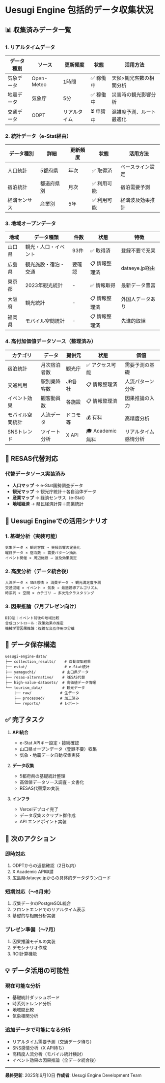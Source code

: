 # Uesugi Engine 包括的データ収集状況

## 📊 収集済みデータ一覧

### 1. リアルタイムデータ
| データ種別 | ソース | 更新頻度 | 状態 | 活用方法 |
|----------|--------|---------|------|----------|
| 気象データ | Open-Meteo | 1時間 | ✅ 稼働中 | 天候×観光客数の相関分析 |
| 地震データ | 気象庁 | 5分 | ✅ 稼働中 | 災害時の観光影響分析 |
| 交通データ | ODPT | リアルタイム | ⏳ 申請中 | 混雑度予測、ルート最適化 |

### 2. 統計データ（e-Stat経由）
| データ種別 | 詳細 | 更新頻度 | 状態 | 活用方法 |
|----------|------|---------|------|----------|
| 人口統計 | 5都府県 | 年次 | ✅ 取得済 | ベースライン設定 |
| 宿泊統計 | 都道府県別 | 月次 | ✅ 利用可能 | 宿泊需要予測 |
| 経済センサス | 産業別 | 5年 | ✅ 利用可能 | 経済波及効果推計 |

### 3. 地域オープンデータ
| 地域 | データ種類 | 件数 | 状態 | 特徴 |
|------|----------|------|------|------|
| 山口県 | 観光・人口・イベント | 93件 | ✅ 取得済 | 登録不要で充実 |
| 広島県 | 観光施設・宿泊・交通 | 要確認 | 📋 情報整理済 | dataeye.jp経由 |
| 東京都 | 2023年観光統計 | - | ✅ 情報取得 | 最新データ豊富 |
| 大阪府 | 観光統計 | - | 📋 情報整理済 | 外国人データあり |
| 福岡県 | モバイル空間統計 | - | 📋 情報整理済 | 先進的取組 |

### 4. 高付加価値データソース（整理済み）
| カテゴリ | データ | 提供元 | 状態 | 価値 |
|---------|--------|--------|------|------|
| 宿泊統計 | 月次宿泊者数 | 観光庁 | ✅ アクセス可能 | 需要予測の基礎 |
| 交通利用 | 駅別乗降客数 | JR各社 | 📋 情報整理済 | 人流パターン分析 |
| イベント効果 | 観客動員数 | 各施設 | 📋 情報整理済 | 因果推論の入力 |
| モバイル空間統計 | 人流データ | ドコモ等 | 💰 有料 | 高精度分析 |
| SNSトレンド | ツイート分析 | X API | 🎓 Academic無料 | リアルタイム感情分析 |

## 🔄 RESAS代替対応

### 代替データソース実装済み
- **人口マップ** → e-Stat国勢調査データ
- **観光マップ** → 観光庁統計＋各自治体データ
- **産業マップ** → 経済センサス（e-Stat）
- **地域経済** → 県民経済計算＋商業統計

## 🚀 Uesugi Engineでの活用シナリオ

### 1. 基礎分析（実装可能）
```
気象データ × 観光客数 → 天候影響の定量化
曜日データ × 宿泊数 → 需要パターン抽出
イベント開催 × 周辺施設 → 波及効果測定
```

### 2. 高度分析（データ統合後）
```
人流データ × SNS感情 × 消費データ → 観光満足度予測
交通混雑 × イベント × 気象 → 最適誘導アルゴリズム
時系列 × 空間 × カテゴリ → 多次元クラスタリング
```

### 3. 因果推論（7月プレゼン向け）
```
DID法：イベント前後の地域比較
合成コントロール：政策効果の推定
機械学習因果推論：複雑な交互作用の分離
```

## 📁 データ保存構造

```
uesugi-engine-data/
├── collection_results/    # 自動収集結果
├── estat/                 # e-Stat統計
├── yamaguchi/            # 山口県データ
├── resas-alternative/    # RESAS代替
├── high-value-datasets/  # 高価値データ情報
└── tourism_data/         # 観光データ
    ├── raw/             # 生データ
    ├── processed/       # 加工済み
    └── reports/         # レポート
```

## ✅ 完了タスク

1. **API統合**
   - e-Stat APIキー設定・接続確認
   - 山口県オープンデータ（登録不要）収集
   - 気象・地震データ自動収集実装

2. **データ収集**
   - 5都府県の基礎統計整理
   - 高価値データソース調査・文書化
   - RESAS代替案の実装

3. **インフラ**
   - Vercelデプロイ完了
   - データ収集スクリプト群作成
   - API エンドポイント実装

## 🎯 次のアクション

### 即時対応
1. ODPTからの返信確認（2日以内）
2. X Academic API申請
3. 広島県dataeye.jpからの具体的データダウンロード

### 短期対応（〜6月末）
1. 収集データのPostgreSQL統合
2. フロントエンドでのリアルタイム表示
3. 基礎的な相関分析実装

### プレゼン準備（〜7月）
1. 因果推論モデルの実装
2. デモシナリオ作成
3. ROI計算機能

## 💡 データ活用の可能性

### 現在可能な分析
- 基礎統計ダッシュボード
- 時系列トレンド分析
- 地域間比較
- 気象相関分析

### 追加データで可能になる分析
- リアルタイム需要予測（交通データ待ち）
- SNS感情分析（X API待ち）
- 高精度人流分析（モバイル統計検討）
- イベント効果の因果推論（全データ統合後）

---

**最終更新**: 2025年6月10日
**作成者**: Uesugi Engine Development Team